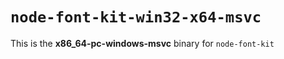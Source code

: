 # `node-font-kit-win32-x64-msvc`

This is the **x86_64-pc-windows-msvc** binary for `node-font-kit`

